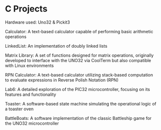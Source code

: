 # C Projects

Hardware used: Uno32 & Pickit3

Calculator: A text-based calculator capable of performing basic arithmetic operations

LinkedList: An implementation of doubly linked lists

Matrix Library: A set of functions designed for matrix operations, originally developed to interface with the UNO32 via CoolTerm but also compatible with Linux environments

RPN Calculator: A text-based calculator utilizing stack-based computation to evaluate expressions in Reverse Polish Notation (RPN)

Lab6: A detailed exploration of the PIC32 microcontroller, focusing on its features and functionality

Toaster: A software-based state machine simulating the operational logic of a toaster oven

BattleBoats: A software implementation of the classic Battleship game for the UNO32 microcontroller
